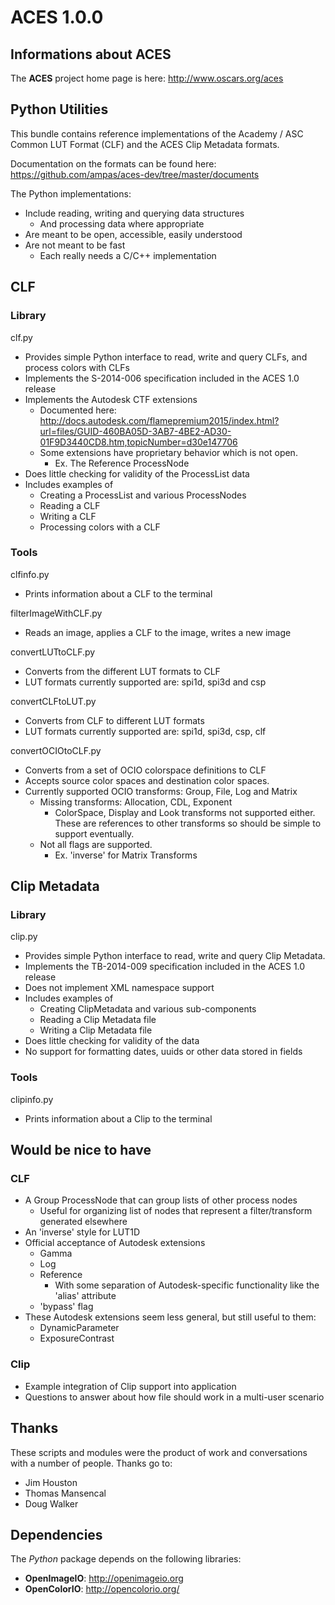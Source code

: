 ACES 1.0.0
==========

Informations about ACES
-----------------------

The **ACES** project home page is here: http://www.oscars.org/aces

Python Utilities
----------------

This bundle contains reference implementations of the Academy / ASC Common LUT Format (CLF) and the ACES Clip Metadata formats. 

Documentation on the formats can be found here: https://github.com/ampas/aces-dev/tree/master/documents

The Python implementations:

- Include reading, writing and querying data structures
	- And processing data where appropriate
- Are meant to be open, accessible, easily understood
- Are not meant to be fast
	- Each really needs a C/C++ implementation

CLF
--- 
### Library
clf.py

- Provides simple Python interface to read, write and query CLFs, and process colors with CLFs
- Implements the S-2014-006 specification included in the ACES 1.0 release
- Implements the Autodesk CTF extensions
	- Documented here: http://docs.autodesk.com/flamepremium2015/index.html?url=files/GUID-460BA05D-3AB7-4BE2-AD30-01F9D3440CD8.htm,topicNumber=d30e147706
	- Some extensions have proprietary behavior which is not open.
		- Ex. The Reference ProcessNode
- Does little checking for validity of the ProcessList data
- Includes examples of
	- Creating a ProcessList and various ProcessNodes
	- Reading a CLF
	- Writing a CLF
	- Processing colors with a CLF 

### Tools
clfinfo.py

- Prints information about a CLF to the terminal

filterImageWithCLF.py

- Reads an image, applies a CLF to the image, writes a new image 

convertLUTtoCLF.py

- Converts from the different LUT formats to CLF
- LUT formats currently supported are: spi1d, spi3d and csp

convertCLFtoLUT.py

- Converts from CLF to different LUT formats
- LUT formats currently supported are: spi1d, spi3d, csp, clf

convertOCIOtoCLF.py

- Converts from a set of OCIO colorspace definitions to CLF
- Accepts source color spaces and destination color spaces.
- Currently supported OCIO transforms: Group, File, Log and Matrix
	- Missing transforms: Allocation, CDL, Exponent
		- ColorSpace, Display and Look transforms not supported either. These are references to other transforms so should be simple to support eventually.
	- Not all flags are supported.
		- Ex. 'inverse' for Matrix Transforms

Clip Metadata
-------------
### Library
clip.py

- Provides simple Python interface to read, write and query Clip Metadata.
- Implements the TB-2014-009 specification included in the ACES 1.0 release
- Does not implement XML namespace support
- Includes examples of
	- Creating ClipMetadata and various sub-components
	- Reading a Clip Metadata file
	- Writing a Clip Metadata file
- Does little checking for validity of the data
- No support for formatting dates, uuids or other data stored in fields

### Tools
clipinfo.py

- Prints information about a Clip to the terminal

Would be nice to have
---------------------
### CLF

- A Group ProcessNode that can group lists of other process nodes
	- Useful for organizing list of nodes that represent a filter/transform generated elsewhere
- An 'inverse' style for LUT1D
- Official acceptance of Autodesk extensions
	- Gamma
	- Log
	- Reference
		- With some separation of Autodesk-specific functionality like the 'alias' attribute
	- 'bypass' flag
- These Autodesk extensions seem less general, but still useful to them:
	- DynamicParameter
	- ExposureContrast

### Clip

- Example integration of Clip support into application
- Questions to answer about how file should work in a multi-user scenario


Thanks
------
These scripts and modules were the product of work and conversations with a number of people. Thanks go to:

- Jim Houston
- Thomas Mansencal
- Doug Walker

Dependencies
------------
The *Python* package depends on the following libraries:

- **OpenImageIO**: http://openimageio.org
- **OpenColorIO**: http://opencolorio.org/
